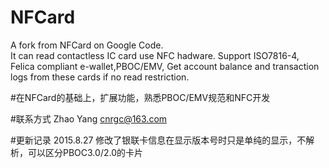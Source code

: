 # NFCard
A fork from NFCard on Google Code.  
It can read contactless IC card use NFC hadware. Support ISO7816-4, Felica compliant e-wallet,PBOC/EMV, Get account balance and transaction logs from these cards if no read restriction.

#在NFCard的基础上，扩展功能，熟悉PBOC/EMV规范和NFC开发

#联系方式
Zhao Yang cnrgc@163.com

#更新记录
2015.8.27 修改了银联卡信息在显示版本号时只是单纯的显示，不解析，可以区分PBOC3.0/2.0的卡片
